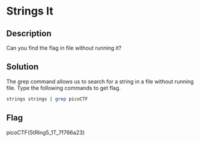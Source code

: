 # Strings It

## Description

Can you find the flag in file without running it?

## Solution

​The grep command allows us to search for a string in a file without running file. Type the following commands to get 
​flag.
​
``` bash
​strings strings | grep picoCTF
```
## Flag

picoCTF{5tRIng5_1T_7f766a23}
